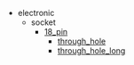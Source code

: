 * electronic
  * socket
    * [18_pin](electronic/socket/18_pin)
      * [through_hole](electronic/socket/18_pin/through_hole)
      * [through_hole_long](electronic/socket/18_pin/through_hole/through_hole_long)
